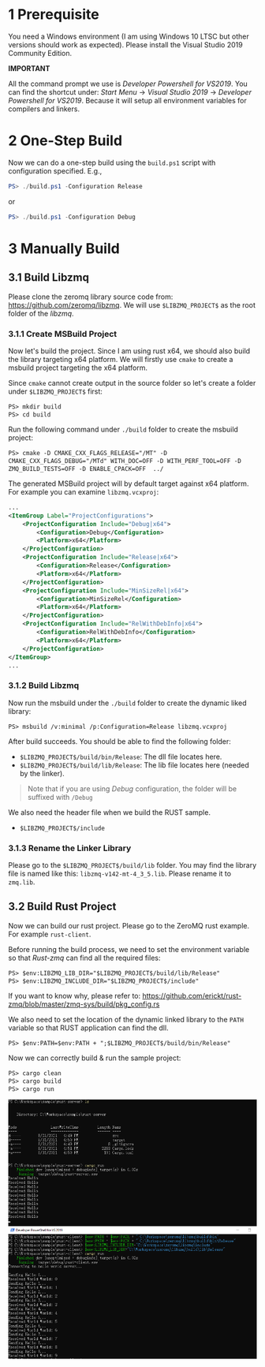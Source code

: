 # 1 Prerequisite

You need a Windows environment (I am using Windows 10 LTSC but other versions should work as expected). Please install the Visual Studio 2019 Community Edition.

**IMPORTANT**

All the command prompt we use is *Developer Powershell for VS2019*. You can find the shortcut under: *Start Menu* -> *Visual Studio 2019* -> *Developer Powershell for VS2019*. Because it will setup all environment variables for compilers and linkers.

# 2 One-Step Build

Now we can do a one-step build using the `build.ps1` script with configuration specified. E.g.,

```powershell
PS> ./build.ps1 -Configuration Release
```

or

```powershell
PS> ./build.ps1 -Configuration Debug
```

# 3 Manually Build

## 3.1 Build Libzmq

Please clone the zeromq library source code from: https://github.com/zeromq/libzmq. We will use `$LIBZMQ_PROJECT$` as the root folder of the *libzmq*.

### 3.1.1 Create MSBuild Project

Now let's build the project. Since I am using rust x64, we should also build the library targeting x64 platform. We will firstly use `cmake` to create a msbuild project targeting the x64 platform.

Since `cmake` cannot create output in the source folder so let's create a folder under `$LIBZMQ_PROJECT$` first:

```
PS> mkdir build
PS> cd build
```

Run the following command under `./build` folder to create the msbuild project:

```
PS> cmake -D CMAKE_CXX_FLAGS_RELEASE="/MT" -D CMAKE_CXX_FLAGS_DEBUG="/MTd" WITH_DOC=OFF -D WITH_PERF_TOOL=OFF -D ZMQ_BUILD_TESTS=OFF -D ENABLE_CPACK=OFF  ../
```

The generated MSBuild project will by default target against x64 platform. For example you can examine `libzmq.vcxproj`:

```xml
...
<ItemGroup Label="ProjectConfigurations">
    <ProjectConfiguration Include="Debug|x64">
        <Configuration>Debug</Configuration>
        <Platform>x64</Platform>
    </ProjectConfiguration>
    <ProjectConfiguration Include="Release|x64">
        <Configuration>Release</Configuration>
        <Platform>x64</Platform>
    </ProjectConfiguration>
    <ProjectConfiguration Include="MinSizeRel|x64">
        <Configuration>MinSizeRel</Configuration>
        <Platform>x64</Platform>
    </ProjectConfiguration>
    <ProjectConfiguration Include="RelWithDebInfo|x64">
        <Configuration>RelWithDebInfo</Configuration>
        <Platform>x64</Platform>
    </ProjectConfiguration>
</ItemGroup>
...
```

### 3.1.2 Build Libzmq

Now run the msbuild under the `./build` folder to create the dynamic liked library:

```
PS> msbuild /v:minimal /p:Configuration=Release libzmq.vcxproj
```

After build succeeds. You should be able to find the following folder:

* `$LIBZMQ_PROJECT$/build/bin/Release`: The dll file locates here.
* `$LIBZMQ_PROJECT$/build/lib/Release`: The lib file locates here (needed by the linker).

> Note that if you are using *Debug* configuration, the folder will be suffixed with `/Debug`

We also need the header file when we build the RUST sample.

* `$LIBZMQ_PROJECT$/include`

### 3.1.3 Rename the Linker Library

Please go to the `$LIBZMQ_PROJECT$/build/lib` folder. You may find the library file is named like this: `libzmq-v142-mt-4_3_5.lib`. Please rename it to `zmq.lib`.

## 3.2 Build Rust Project

Now we can build our rust project. Please go to the ZeroMQ rust example. For example `rust-client`.

Before running the build process, we need to set the environment variable so that *Rust-zmq* can find all the required files:

```
PS> $env:LIBZMQ_LIB_DIR="$LIBZMQ_PROJECT$/build/lib/Release"
PS> $env:LIBZMQ_INCLUDE_DIR="$LIBZMQ_PROJECT$/include"
```

If you want to know why, please refer to: https://github.com/erickt/rust-zmq/blob/master/zmq-sys/build/pkg_config.rs

We also need to set the location of the dynamic linked library to the `PATH` variable so that RUST application can find the dll.

```
PS> $env:PATH=$env:PATH + ";$LIBZMQ_PROJECT$/build/bin/Release"
```

Now we can correctly build & run the sample project:

```
PS> cargo clean
PS> cargo build
PS> cargo run
```

<img src="sample.PNG">
